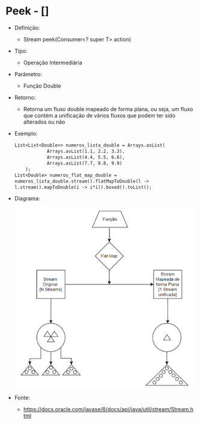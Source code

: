 # Peek - []

- Definição: 
    - Stream<T> peek(Consumer<? super T> action)

- Tipo: 
    - Operação Intermediária

- Parâmetro:
    - Função Double

- Retorno:
    - Retorna um fluxo double mapeado de forma plana, ou seja, um fluxo que contém a unificação de vários fluxos que podem ter sido alterados ou não

- Exemplo: 
    ```
	List<List<Double>> numeros_lista_double = Arrays.asList(
				Arrays.asList(1.1, 2.2, 3.3),
				Arrays.asList(4.4, 5.5, 6.6),
				Arrays.asList(7.7, 8.8, 9.9)
		);
	List<Double> numeros_flat_map_double = numeros_lista_double.stream().flatMapToDouble(l -> l.stream().mapToDouble(i -> i*i)).boxed().toList();
    ```

- Diagrama:

    ![Flat Map](../images/05_flat_map.png)

- Fonte: 
    - https://docs.oracle.com/javase/8/docs/api/java/util/stream/Stream.html